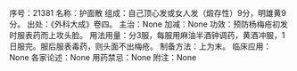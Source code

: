 序号：21381
名称：护面散
组成：自己顶心发或女人发（煅存性）9分，明雄黄9分。
出处：《外科大成》卷四。
主治：None
加减：None
功效：预防杨梅疮初发时服表药而上攻头脸。
用法用量：分3服，每服用麻油半酒钟调药，黄酒冲服，1日服完。服后服表毒药，则头面不出梅疮。
制备方法：上为末。
临床应用：None
各家论述：None
用药禁忌：None
附注：None
